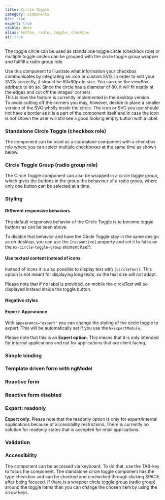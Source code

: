 ```yaml
---
title: Circle Toggle
category: components
b2c: true
expert: true
stable: done
alias: button, radio, toggle, checkbox
a1: true
---
```


The toggle circle can be used as standalone toggle circle (checkbox role) or multiple toggle circles can be grouped with the circle toggle group wrapper and fullfill a radio group role.

Use this component to illustrate what information your checkbox communicates by integrating an icon or custom SVG. In order to edit your SVGs correctly, it should be 80x80px in size. You can use the viewBox attribute to do so. Since the circle has a diameter of 80, it will fit neatly at the edges and cut off the images' corners.<br> This is how the feature is currently implemented in the desktop version.<br> To avoid cutting off the corners you may, however, decide to place a smaller version of the SVG wholly inside the circle. The icon or SVG you use should not have a border as it is a part of the component itself and in case the icon is not shown the user will still see a good looking empty button with a label.

### Standalone Circle Toggle (checkbox role)

The component can be used as a standalone component with a checkbox role where you can select multiple checkboxes at the same time as shown below.

<!-- example(circle-toggle-standalone) -->

### Circle Toggle Group (radio group role)

The Circle Toggle component can also be wrapped in a circle toggle group, which gives the buttons in the group the behaviour of a radio group, where only one button can be selected at a time.

<!-- example(circle-toggle-group) -->

### Styling

#### Different responsive behaviors

The default responsive behavior of the Circle Toggle is to become toggle buttons as can be seen above.

To disable that behavior and have the Circle Toggle stay in the same design as on desktop, you can use the `[responsive]` property and set it to false on the `nx-circle-toggle-group` element itself:

<!-- example(circle-toggle-responsive) -->

#### Use textual content instead of icons

Instead of icons it is also possible to display text with `[circleText]`. This option is not meant for displaying long texts, so the text size will not adapt.

Please note that if no label is provided, on mobile the circleText will be displayed instead inside the toggle button.

<!-- example(circle-toggle-text) -->

#### Negative styles

<!-- example(circle-toggle-negative) -->

<div class="docs-expert-container">

#### Expert: Appearance

With `appearance="expert"` you can change the styling of the circle toggle to expert. This will be automatically set if you use the `NxExpertModule`.

Please note that this is an **Expert option**. This means that it is only intended for internal applications and not for applications that are client facing.

<!-- example(circle-toggle-group-expert)-->

</div>

### Simple binding

<!-- example(circle-toggle-simple-binding) -->

### Template driven form with ngModel

<!-- example(circle-toggle-template-driven) -->

### Reactive form

<!-- example(circle-toggle-reactive) -->

### Reactive form disabled

<!-- example(circle-toggle-reactive-disabled) -->

<div class="docs-expert-container">

### Expert: readonly

<div class="docs-deprecation-warning">
<strong>Expert only: </strong>
  Please note that the readonly option is only for expert/internal applications because of accessibility restrictions. There is currently no solution for readonly states that is accepted for retail applications.
</div>

<!-- example(circle-toggle-readonly) -->

</div>

### Validation
<!-- example(circle-toggle-validation)-->

### Accessibility

The component can be accessed via keyboard. To do that, use the TAB-key to focus the component. The standalone circle toggle component has the type checkbox and can be checked and unchecked through clicking SPACE after being focused. If there is a wrapper circle toggle group (radio group) around the toggle items than you can change the chosen item by using the arrow keys.
